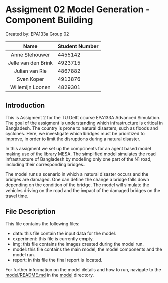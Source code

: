 # Assigment 02 Model Generation - Component Building

Created by: EPA133a Group 02

|        Name         | Student Number |
|:-------------------:|:---------------|
|   Anne Stehouwer    | 4455142        |
| Jelle van den Brink | 4923715        |
|  Julian van Rie     | 4867882        |
|   Sven Koper        | 4913876        |
|  Willemijn Loonen   | 4829301        |


## Introduction

This is Assigment 2 for the TU Delft course EPA133A Advanced Simulation. The goal of the assigment is understanding which infrastructure is critical in Bangladesh. The country is prone to natural disasters, such as floods and cyclones. Here, we investigate which bridges must be prioritized to improve, in order to limit the disruptions during a natural disaster.

In this assigment we set up the components for an agent based model making use of the library MESA. The simplified model simulates the road infrastructure of Bangladesh by modeling only one part of the N1 road, including their corresponding bridges.

The model runs a scenario in which a natural disaster occurs and the bridges are damaged. One can define the change a bridge falls down depending on the condition of the bridge. The model will simulate the vehicles driving on the road and the impact of the damaged bridges on the travel time.

## File Description

This file contains the following files:
- data: this file contain the input data for the model.
- experiment: this file is currently empty.
- img: this file contains the images created during the model run.
- model: this file contains the main model, the model components and the model run.
- report: in this file the final report is located.

For further information on the model details and how to run, navigate to the [model/README.md](model/README.md) in the [model](model) directory.

